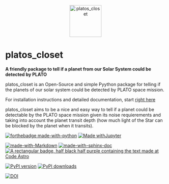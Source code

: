 <p align="center"><img src="docs/platos_closet_logo.png" alt="platos_closet" width="100"/></p>

# platos_closet

**A friendly package to tell if a planet from our Solar System could be detected by PLATO**

platos_closet is an Open-Source and simple Pyython package for telling if the planets of our solar system could be detected by PLATO space mission.

For installation instructions and detailed documentation, start [right here](https://platos-closet.readthedocs.io/en/latest/)

platos_closet aims to be a nice and easy way to tell if a planet could be detectable by the PLATO space mission given its noise requierements and taking into account the planet transit depth (how much light of the Star can be blocked by the planet when it transits).

[![forthebadge made-with-python](http://ForTheBadge.com/images/badges/made-with-python.svg)](https://www.python.org/)
[![Made withJupyter](https://img.shields.io/badge/Made%20with-Jupyter-orange?style=for-the-badge&logo=Jupyter)](https://jupyter.org/try)


[![made-with-Markdown](https://img.shields.io/badge/Made%20with-Markdown-1f425f.svg)](http://commonmark.org)
[![made-with-sphinx-doc](https://img.shields.io/badge/Made%20with-Sphinx-1f425f.svg)](https://www.sphinx-doc.org/)
[![A rectangular badge, half black half purple containing the text made at Code Astro](https://img.shields.io/badge/Made%20at-Code/Astro-blueviolet.svg)](https://semaphorep.github.io/codeastro/)


[![PyPI version](https://badge.fury.io/py/platos-closet.svg)](https://badge.fury.io/py/platos-closet)
[![PyPI downloads](https://img.shields.io/pypi/dm/platos-closet.svg)](https://pypistats.org/packages/platos-closet)

[![DOI](https://zenodo.org/badge/665992280.svg)](https://zenodo.org/badge/latestdoi/665992280)
